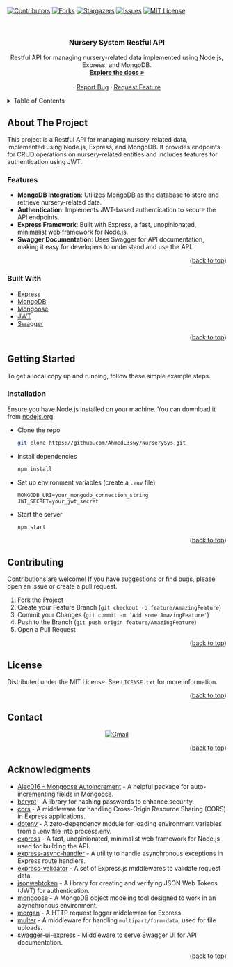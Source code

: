
<a name="readme-top"></a>

<!-- PROJECT SHIELDS -->
[![Contributors][contributors-shield]][contributors-url]
[![Forks][forks-shield]][forks-url]
[![Stargazers][stars-shield]][stars-url]
[![Issues][issues-shield]][issues-url]
[![MIT License][license-shield]][license-url]

<!-- PROJECT LOGO -->
<br />
<div align="center">
  

  <h3 align="center">Nursery System Restful API</h3>

  <p align="center">
    Restful API for managing nursery-related data implemented using Node.js, Express, and MongoDB.
    <br />
    <a href="https://github.com/AhmedL3swy/NurserySys"><strong>Explore the docs »</strong></a>
    <br />
    <br />
    ·
    <a href="https://github.com/AhmedL3swy/NurserySys/issues">Report Bug</a>
    ·
    <a href="https://github.com/AhmedL3swy/NurserySys/issues">Request Feature</a>
  </p>
</div>

<!-- TABLE OF CONTENTS -->
<details>
  <summary>Table of Contents</summary>
  <ol>
    <li>
      <a href="#about-the-project">About The Project</a>
      <ul>
        <li><a href="#built-with">Built With</a></li>
      </ul>
    </li>
    <li>
      <a href="#getting-started">Getting Started</a>
      <ul>
        <li><a href="#installation">Installation</a></li>
      </ul>
    </li>
    <li><a href="#contributing">Contributing</a></li>
    <li><a href="#license">License</a></li>
    <li><a href="#contact">Contact</a></li>
    <li><a href="#acknowledgments">Acknowledgments</a></li>
  </ol>
</details>

<!-- ABOUT THE PROJECT -->
## About The Project
This project is a Restful API for managing nursery-related data, implemented using Node.js, Express, and MongoDB. It provides endpoints for CRUD operations on nursery-related entities and includes features for authentication using JWT.

### Features
- **MongoDB Integration**: Utilizes MongoDB as the database to store and retrieve nursery-related data.
- **Authentication**: Implements JWT-based authentication to secure the API endpoints.
- **Express Framework**: Built with Express, a fast, unopinionated, minimalist web framework for Node.js.
- **Swagger Documentation**: Uses Swagger for API documentation, making it easy for developers to understand and use the API.

<p align="right">(<a href="#readme-top">back to top</a>)</p>

### Built With
- [Express](https://expressjs.com/)
- [MongoDB](https://www.mongodb.com/)
- [Mongoose](https://mongoosejs.com/)
- [JWT](https://jwt.io/)
- [Swagger](https://swagger.io/)

<p align="right">(<a href="#readme-top">back to top</a>)</p>

<!-- GETTING STARTED -->
## Getting Started

To get a local copy up and running, follow these simple example steps.

### Installation

Ensure you have Node.js installed on your machine. You can download it from [nodejs.org](https://nodejs.org/).
* Clone the repo
  ```sh
  git clone https://github.com/AhmedL3swy/NurserySys.git
  ```
* Install dependencies
  ```sh
  npm install
  ```
* Set up environment variables (create a `.env` file)
  ```env
  MONGODB_URI=your_mongodb_connection_string
  JWT_SECRET=your_jwt_secret
  ```
* Start the server
  ```sh
  npm start
  ```

<p align="right">(<a href="#readme-top">back to top</a>)</p>

<!-- CONTRIBUTING -->
## Contributing

Contributions are welcome! If you have suggestions or find bugs, please open an issue or create a pull request.

1. Fork the Project
2. Create your Feature Branch (`git checkout -b feature/AmazingFeature`)
3. Commit your Changes (`git commit -m 'Add some AmazingFeature'`)
4. Push to the Branch (`git push origin feature/AmazingFeature`)
5. Open a Pull Request

<p align="right">(<a href="#readme-top">back to top</a>)</p>

<!-- LICENSE -->
## License

Distributed under the MIT License. See `LICENSE.txt` for more information.

<p align="right">(<a href="#readme-top">back to top</a>)</p>

<!-- CONTACT -->
## Contact

<p align="center">
<a href="mailto:ahmed.a.alesawy@gmail.com">
  <img src="https://img.shields.io/badge/-Your.Name-D14836?style=for-the-badge&logo=gmail&logoColor=white" alt="Gmail">
</a> </p>

<p align="right">(<a href="#readme-top">back to top</a>)</p>

<!-- ACKNOWLEDGMENTS -->
## Acknowledgments
* [Alec016 - Mongoose Autoincrement](https://www.npmjs.com/package/@alec016/mongoose-autoincrement) - A helpful package for auto-incrementing fields in Mongoose.
* [bcrypt](https://www.npmjs.com/package/bcrypt) - A library for hashing passwords to enhance security.
* [cors](https://www.npmjs.com/package/cors) - A middleware for handling Cross-Origin Resource Sharing (CORS) in Express applications.
* [dotenv](https://www.npmjs.com/package/dotenv) - A zero-dependency module for loading environment variables from a .env file into process.env.
* [express](https://expressjs.com/) - A fast, unopinionated, minimalist web framework for Node.js used for building the API.
* [express-async-handler](https://www.npmjs.com/package/express-async-handler) - A utility to handle asynchronous exceptions in Express route handlers.
* [express-validator](https://www.npmjs.com/package/express-validator) - A set of Express.js middlewares to validate request data.
* [jsonwebtoken](https://www.npmjs.com/package/jsonwebtoken) - A library for creating and verifying JSON Web Tokens (JWT) for authentication.
* [mongoose](https://mongoosejs.com/) - A MongoDB object modeling tool designed to work in an asynchronous environment.
* [morgan](https://www.npmjs.com/package/morgan) - A HTTP request logger middleware for Express.
* [multer](https://www.npmjs.com/package/multer) - A middleware for handling `multipart/form-data`, used for file uploads.
* [swagger-ui-express](https://www.npmjs.com/package/swagger-ui-express) - Middleware to serve Swagger UI for API documentation.

<p align="right">(<a href="#readme-top">back to top</a>)</p>


<!-- MARKDOWN LINKS & IMAGES -->
<!-- Shields -->
[contributors-shield]: https://img.shields.io/github/contributors/AhmedL3swy/NurserySys.svg?style=for-the-badge
[contributors-url]: https://github.com/AhmedL3swy/NurserySys/graphs/contributors
[forks-shield]: https://img.shields.io/github/forks/AhmedL3swy/NurserySys.svg?style=for-the-badge
[forks-url]: https://github.com/AhmedL3swy/NurserySys/network/members
[stars-shield]: https://img.shields.io/github/stars/AhmedL3swy/NurserySys.svg?style=for-the-badge
[stars-url]: https://github.com/AhmedL3swy/NurserySys/stargazers
[issues-shield]: https://img.shields.io/github/issues/AhmedL3swy/NurserySys.svg?style=for-the-badge
[issues-url]: https://github.com/AhmedL3swy/NurserySys/issues
[license-shield]: https://img.shields.io/github/license/AhmedL3swy/NurserySys.svg
[license-url]: https://github.com/AhmedL3swy/NurserySys/blob/main/LICENSE


